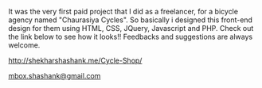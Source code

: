 It was the very first paid project that I did as a freelancer, for a bicycle agency named "Chaurasiya Cycles". So basically i designed this front-end design for them using HTML, CSS, JQuery, Javascript and PHP. 
Check out the link below to see how it looks!! Feedbacks and suggestions are always welcome.

http://shekharshashank.me/Cycle-Shop/

mbox.shashank@gmail.com

